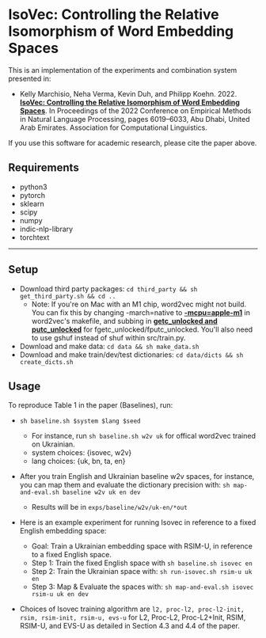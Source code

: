 IsoVec: Controlling the Relative Isomorphism of Word Embedding Spaces
======================

This is an implementation of the experiments and combination system presented
in:
- Kelly Marchisio, Neha Verma, Kevin Duh, and Philipp Koehn. 2022. **[IsoVec:
  Controlling the Relative Isomorphism of Word Embedding
  Spaces](https://aclanthology.org/2022.emnlp-main.404/)**. In Proceedings of the 2022 Conference on Empirical Methods in Natural Language Processing, pages 6019–6033, Abu Dhabi, United Arab Emirates. Association for Computational Linguistics.

If you use this software for academic research, please cite the paper above.

Requirements
--------
- python3
- pytorch
- sklearn
- scipy
- numpy
- indic-nlp-library
- torchtext
--------

Setup
-------
- Download third party packages: `cd third_party && sh get_third_party.sh && cd ..`
    * Note: If you're on Mac with an M1 chip, word2vec might not build.  You can fix
    this by changing -march=native to **[-mcpu=apple-m1](https://stackoverflow.com/questions/65966969/why-does-march-native-not-work-on-apple-m1)**
    in word2vec's makefile, and subbing in **[getc\_unlocked and putc\_unlocked](https://github.com/tmikolov/word2vec/pull/40)** for
    fgetc\_unlocked/fputc\_unlocked. You'll also need to use gshuf instead of
    shuf within src/train.py.
- Download and make data: `cd data && sh make_data.sh`
- Download and make train/dev/test dictionaries: `cd data/dicts && sh
  create_dicts.sh`

Usage
-------
To reproduce Table 1 in the paper (Baselines), run:
- `sh baseline.sh $system $lang $seed`
    * For instance, run `sh baseline.sh w2v uk` for offical word2vec trained on Ukrainian.
    * system choices: {isovec, w2v}
    * lang choices: {uk, bn, ta, en}
- After you train English and Ukrainian baseline w2v spaces, for instance, you
  can map them and evaluate the dictionary precision with:
  `sh map-and-eval.sh baseline w2v uk en dev`
	* Results will be in `exps/baseline/w2v/uk-en/*out`

- Here is an example experiment for running Isovec in reference to a fixed
  English embedding space:
    * Goal: Train a Ukrainian embedding space with RSIM-U, in reference to a fixed English space.
    * Step 1: Train the fixed English space with `sh baseline.sh isovec en`
    * Step 2: Train the Ukrainian space with: `sh run-isovec.sh rsim-u uk en`
	* Step 3: Map & Evaluate the spaces with: `sh map-and-eval.sh isovec rsim-u uk en dev`
- Choices of Isovec training algorithm are `l2, proc-l2, proc-l2-init, rsim,
  rsim-init, rsim-u, evs-u` for L2, Proc-L2, Proc-L2+Init, RSIM, RSIM-U, and
  EVS-U as detailed in Section 4.3 and 4.4 of the paper.

